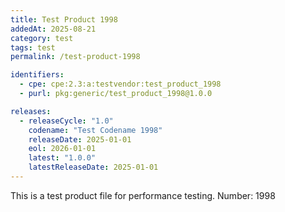 ```yaml
---
title: Test Product 1998
addedAt: 2025-08-21
category: test
tags: test
permalink: /test-product-1998

identifiers:
  - cpe: cpe:2.3:a:testvendor:test_product_1998
  - purl: pkg:generic/test_product_1998@1.0.0

releases:
  - releaseCycle: "1.0"
    codename: "Test Codename 1998"
    releaseDate: 2025-01-01
    eol: 2026-01-01
    latest: "1.0.0"
    latestReleaseDate: 2025-01-01
---
```


This is a test product file for performance testing. Number: 1998
